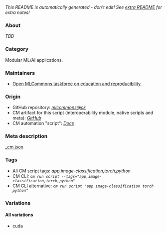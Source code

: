 *This README is automatically generated - don't edit! See [extra README](README-extra.md) for extra notes!*

### About

*TBD*

### Category

Modular ML/AI applications.

### Maintainers

* [Open MLCommons taskforce on education and reproducibility](https://github.com/mlcommons/ck/blob/master/docs/mlperf-education-workgroup.md).

### Origin

* GitHub repository: *[mlcommons@ck](https://github.com/mlcommons/ck/tree/master/cm-mlops)*
* CM artifact for this script (interoperability module, native scripts and meta): *[GitHub](https://github.com/mlcommons/ck/tree/master/cm-mlops/script/app-image-classification-torch-py)*
* CM automation "script": *[Docs](https://github.com/octoml/ck/blob/master/docs/list_of_automations.md#script)*


### Meta description
[_cm.json](_cm.json)


### Tags
* All CM script tags: *app,image-classification,torch,python*
* CM CLI: *`cm run script --tags="app,image-classification,torch,python"`*
* CM CLI alternative: *`cm run script "app image-classification torch python"`*


### Variations
#### All variations
* cuda